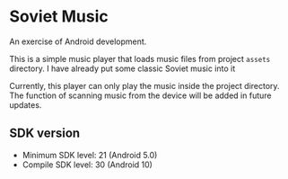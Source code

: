 # Soviet Music
An exercise of Android development.

This is a simple music player that loads music files from project `assets` directory. I have already put some classic Soviet music into it

Currently, this player can only play the music inside the project directory. The function of scanning music from the device will be added in future updates.

## SDK version
- Minimum SDK level: 21 (Android 5.0)
- Compile SDK level: 30 (Android 10)